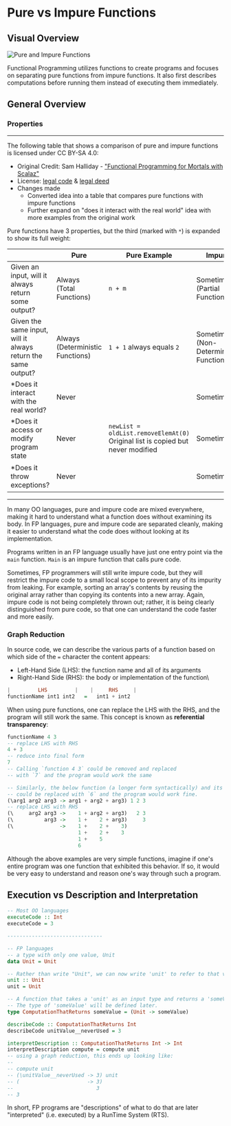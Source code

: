 # Pure vs Impure Functions

## Visual Overview

![Pure and Impure Functions](./assets/Pure-and-Impure-Functions.svg)

Functional Programming utilizes functions to create programs and focuses on separating pure functions from impure functions. It also first describes computations before running them instead of executing them immediately.

## General Overview

### Properties

<hr>
The following table that shows a comparison of pure and impure functions is licensed under CC BY-SA 4.0:

- Original Credit: Sam Halliday - ["Functional Programming for Mortals with Scalaz"](https://leanpub.com/fpmortals)
- License: [legal code](https://creativecommons.org/licenses/by-sa/4.0/legalcode) & [legal deed](https://creativecommons.org/licenses/by-sa/4.0/)
- Changes made
    - Converted idea into a table that compares pure functions with impure functions
    - Further expand on "does it interact with the real world" idea with more examples from the original work

Pure functions have 3 properties, but the third (marked with `*`) is expanded to show its full weight:

|     | Pure | Pure Example | Impure | Impure Example |
| --- | ---- | ------------ | ------ | -------------- |
| Given an input, will it always return some output? | Always <br> (Total Functions) | `n + m` | Sometimes <br> (Partial Functions) | `4 / 0 == undefined`
| Given the same input, will it always return the same output? | Always <br> (Deterministic Functions) | `1 + 1` always equals `2` | Sometimes <br> (Non-Deterministic Functions) | `random.nextInt()`
| *Does it interact with the real world? | Never |  | Sometimes | `file.getText()` |
| *Does it access or modify program state | Never | `newList = oldList.removeElemAt(0)`<br>Original list is copied but never modified | Sometimes | `x++`<br>variable `x` is incremented by one.
| *Does it throw exceptions? | Never | | Sometimes | `function (e) { throw Exception("error") }` |

<hr>

In many OO languages, pure and impure code are mixed everywhere, making it hard to understand what a function does without examining its body. In FP languages, pure and impure code are separated cleanly, making it easier to understand what the code does without looking at its implementation.

Programs written in an FP language usually have just one entry point via the `main` function. `Main` is an impure function that calls pure code.

Sometimes, FP programmers will still write impure code, but they will restrict the impure code to a small local scope to prevent any of its impurity from leaking. For example, sorting an array's contents by reusing the original array rather than copying its contents into a new array. Again, impure code is not being completely thrown out; rather, it is being clearly distinguished from pure code, so that one can understand the code faster and more easily.

### Graph Reduction

In source code, we can describe the various parts of a function based on which side of the `=` character the content appears:
- Left-Hand Side (LHS): the function name and all of its arguments
- Right-Hand Side (RHS): the body or implementation of the function\

```haskell
|         LHS         |    |     RHS     |
functionName int1 int2   =   int1 + int2
```

When using pure functions, one can replace the LHS with the RHS, and the program will still work the same. This concept is known as **referential transparency**:
```haskell
functionName 4 3
-- replace LHS with RHS
4 + 3
-- reduce into final form
7
-- Calling `function 4 3` could be removed and replaced
-- with `7` and the program would work the same

-- Similarly, the below function (a longer form syntactically) and its arguments
-- could be replaced with `6` and the program would work fine.
(\arg1 arg2 arg3 -> arg1 + arg2 + arg3) 1 2 3
-- replace LHS with RHS
(\     arg2 arg3 ->    1 + arg2 + arg3)   2 3
(\          arg3 ->    1 +    2 + arg3)     3
(\               ->    1 +    2 +    3)
                       1 +    2 +    3
                       1 +    5
                       6
```

Although the above examples are very simple functions, imagine if one's entire program was one function that exhibited this behavior. If so, it would be very easy to understand and reason one's way through such a program.

## Execution vs Description and Interpretation

```haskell
-- Most OO languages
executeCode :: Int
executeCode = 3

-------------------------------

-- FP languages
-- a type with only one value, Unit
data Unit = Unit

-- Rather than write "Unit", we can now write 'unit' to refer to that value.
unit :: Unit
unit = Unit

-- A function that takes a 'unit' as an input type and returns a 'someValue' type
-- The type of 'someValue' will be defined later.
type ComputationThatReturns someValue = (Unit -> someValue)

describeCode :: ComputationThatReturns Int
describeCode unitValue__neverUsed = 3

interpretDescription :: ComputationThatReturns Int -> Int
interpretDescription compute = compute unit
-- using a graph reduction, this ends up looking like:
--
-- compute unit
-- (\unitValue__neverUsed -> 3) unit
-- (                      -> 3)
--                           3
-- 3
```

In short, FP programs are "descriptions" of what to do that are later "interpreted" (i.e. executed) by a RunTime System (RTS).

